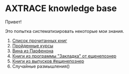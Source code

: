 <!-- Yandex.Metrika counter -->
<script type="text/javascript" >
   (function(m,e,t,r,i,k,a){m[i]=m[i]||function(){(m[i].a=m[i].a||[]).push(arguments)};
   m[i].l=1*new Date();k=e.createElement(t),a=e.getElementsByTagName(t)[0],k.async=1,k.src=r,a.parentNode.insertBefore(k,a)})
   (window, document, "script", "https://mc.yandex.ru/metrika/tag.js", "ym");

   ym(54428956, "init", {
        clickmap:true,
        trackLinks:true,
        accurateTrackBounce:true,
        webvisor:true
   });
</script>
<noscript><div><img src="https://mc.yandex.ru/watch/54428956" style="position:absolute; left:-9999px;" alt="" /></div></noscript>
<!-- /Yandex.Metrika counter -->

# AXTRACE knowledge base

Привет!

Это попытка систематизировать некоторые мои знания.

1. [Список прочитанных книг](/books)
2. [Пройденные курсы](/courses)
3. [Вина из Парфенона](/parfenon)
4. [Книги из программы "Закладка" от ещенепознер](/zakladka)
5. [Книги из выпусков #ещенепознер](/yetnopozner_books)
6. Случайные размышления()
